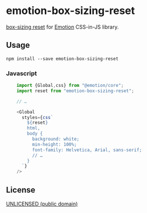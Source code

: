 # emotion-box-sizing-reset

[box-sizing reset](https://www.paulirish.com/2012/box-sizing-border-box-ftw/) for [Emotion](https://emotion.sh/) CSS-in-JS library.

## Usage

	npm install --save emotion-box-sizing-reset

### Javascript

```javascript
	import {Global,css} from "@emotion/core";
	import reset from "emotion-box-sizing-reset";

	// …

	<Global
	  styles={css`
	    ${reset}
	    html,
	    body {
	      background: white;
	      min-height: 100%;
	      font-family: Helvetica, Arial, sans-serif;
	      // …
	    }
	  `}
	/>
```

## License

[UNLICENSED (public domain)](./LICENSE)
